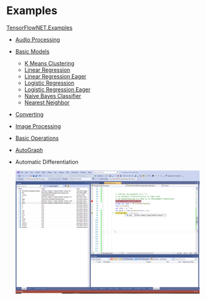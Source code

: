 # Examples

[TensorFlowNET.Examples](https://github.com/SciSharp/SciSharp-Stack-Examples/tree/master/src/TensorFlowNET.Examples)

- [Audio Processing](https://github.com/SciSharp/SciSharp-Stack-Examples/tree/master/src/TensorFlowNET.Examples/AudioProcessing)

- [Basic Models](https://github.com/SciSharp/SciSharp-Stack-Examples/tree/master/src/TensorFlowNET.Examples/BasicModels)
    - [K Means Clustering](https://github.com/SciSharp/SciSharp-Stack-Examples/blob/master/src/TensorFlowNET.Examples/BasicModels/KMeansClustering.cs)
    - [Linear Regression](https://github.com/SciSharp/SciSharp-Stack-Examples/blob/master/src/TensorFlowNET.Examples/BasicModels/LinearRegression.cs)
    - [Linear Regression Eager](https://github.com/SciSharp/SciSharp-Stack-Examples/blob/master/src/TensorFlowNET.Examples/BasicModels/LinearRegressionEager.cs)
    - [Logistic Regression](https://github.com/SciSharp/SciSharp-Stack-Examples/blob/master/src/TensorFlowNET.Examples/BasicModels/LogisticRegression.cs)
    - [Logistic Regression Eager](https://github.com/SciSharp/SciSharp-Stack-Examples/blob/master/src/TensorFlowNET.Examples/BasicModels/LogisticRegressionEager.cs)
    - [Naive Bayes Classifier](https://github.com/SciSharp/SciSharp-Stack-Examples/blob/master/src/TensorFlowNET.Examples/BasicModels/NaiveBayesClassifier.cs)
    - [Nearest Neighbor](https://github.com/SciSharp/SciSharp-Stack-Examples/blob/master/src/TensorFlowNET.Examples/BasicModels/NearestNeighbor.cs)

- [Converting](https://github.com/SciSharp/SciSharp-Stack-Examples/tree/master/src/TensorFlowNET.Examples/Converting)

- [Image Processing](https://github.com/SciSharp/SciSharp-Stack-Examples/tree/master/src/TensorFlowNET.Examples/ImageProcessing)

- [Basic Operations](https://github.com/SciSharp/SciSharp-Stack-Examples/blob/master/src/TensorFlowNET.Examples/BasicOperations.cs)

- [AutoGraph](https://medium.com/scisharp/tensorflow-autograph-for-net-a89f1e97a4a5)

- Automatic Differentiation

    ![](../_images/Automatic-Differentiation.png)
